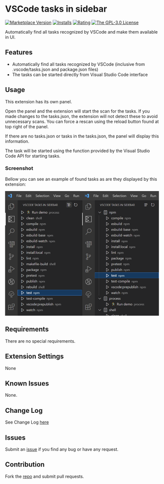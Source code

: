 # VSCode tasks in sidebar

[![Marketplace Version](https://vsmarketplacebadges.dev/version/iulian-radu-at.vscode-tasks-sidebar.png)](https://marketplace.visualstudio.com/items?itemName=iulian-radu-at.vscode-tasks-sidebar)
[![Installs](https://vsmarketplacebadges.dev/installs/iulian-radu-at.vscode-tasks-sidebar.png)](https://marketplace.visualstudio.com/items?itemName=iulian-radu-at.vscode-tasks-sidebar)
[![Rating](https://vsmarketplacebadges.dev/rating-short/iulian-radu-at.vscode-tasks-sidebar.png)](https://marketplace.visualstudio.com/items?itemName=iulian-radu-at.vscode-tasks-sidebar)
<a href="http://opensource.org/licenses/GPL-3.0" target="_blank" rel="noreferrer noopener"><img src="https://img.shields.io/badge/license-GPL-orange.png?color=blue&amp;style=flat-square" alt="The GPL-3.0 License"></a>

Automatically find all tasks recognized by VSCode and make them available in UI.

## Features

- Automatically find all tasks recognized by VSCode (inclusive from .vscode/tasks.json and package.json files)
- The tasks can be started directly from Visual Studio Code interface

## Usage

This extension has its own panel.

Open the panel and the extension will start the scan for the tasks.
If you made changes to the tasks.json, the extension will not detect these to avoid unnecessary scans.
You can force a rescan using the reload button found at top right of the panel.

If there are no tasks.json or tasks in the tasks.json, the panel will display this information.

The task will be started using the function provided by the Visual Studio Code API for starting tasks.

### Screenshot

Bellow you can see an example of found tasks as are they displayed by this extension:

![VSCode tasks in sidebar](images/screenshot.png)

## Requirements

There are no special requirements.

## Extension Settings

None

## Known Issues

None.

## Change Log

See Change Log [here](CHANGELOG.md)

## Issues

Submit an [issue](https://github.com/iulian-radu-at/vscode-tasks-sidebar/issues) if you find any bug or have any request.

## Contribution

Fork the [repo](https://github.com/iulian-radu-at/vscode-tasks-sidebar) and submit pull requests.
